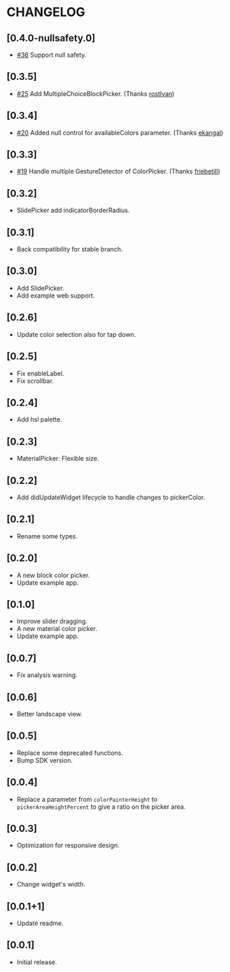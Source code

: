 # CHANGELOG

## [0.4.0-nullsafety.0]

* [#36](https://github.com/mchome/flutter_colorpicker/pull/36) Support null safety.

## [0.3.5]

* [#25](https://github.com/mchome/flutter_colorpicker/pull/25) Add MultipleChoiceBlockPicker.
    (Thanks [rostIvan](https://github.com/rostIvan))

## [0.3.4]

* [#20](https://github.com/mchome/flutter_colorpicker/pull/20) Added null control for availableColors parameter.
    (Thanks [ekangal](https://github.com/ekangal))

## [0.3.3]

* [#19](https://github.com/mchome/flutter_colorpicker/pull/19) Handle multiple GestureDetector of ColorPicker.
    (Thanks [friebetill](https://github.com/friebetill))

## [0.3.2]

* SlidePicker add indicatorBorderRadius.

## [0.3.1]

* Back compatibility for stable branch.

## [0.3.0]

* Add SlidePicker.
* Add example web support.

## [0.2.6]

* Update color selection also for tap down.

## [0.2.5]

* Fix enableLabel.
* Fix scrollbar.

## [0.2.4]

* Add hsl palette.

## [0.2.3]

* MaterialPicker: Flexible size.

## [0.2.2]

* Add didUpdateWidget lifecycle to handle changes to pickerColor.

## [0.2.1]

* Rename some types.

## [0.2.0]

* A new block color picker.
* Update example app.

## [0.1.0]

* Improve slider dragging.
* A new material color picker.
* Update example app.

## [0.0.7]

* Fix analysis warning.

## [0.0.6]

* Better landscape view.

## [0.0.5]

* Replace some deprecated functions.
* Bump SDK version.

## [0.0.4]

* Replace a parameter from `colorPainterHeight` to `pickerAreaHeightPercent` to give a ratio on the picker area.

## [0.0.3]

* Optimization for responsive design.

## [0.0.2]

* Change widget's width.

## [0.0.1+1]

* Update readme.

## [0.0.1]

* Initial release.
